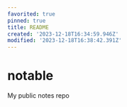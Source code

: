 ```yaml
---
favorited: true
pinned: true
title: README
created: '2023-12-18T16:34:59.946Z'
modified: '2023-12-18T16:38:42.391Z'
---
```


# notable
My public notes repo
